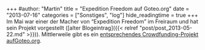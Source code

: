 +++
#author: "Martin"
title = "Expedition Freedom auf Goteo.org"
date = "2013-07-16"
categories = ["Sonstiges", "log"]
hide_readingtime = true
+++
Im Mai war einer der Macher von “Expedition Freedom” im Freiraum und hat sein Projekt vorgestellt ([alter Blogeintrag]({{< relref "post/post_2013-05-22.md" >}})). Mittlerweile gibt es ein [entsprechendes Crowdfunding-Projekt aufGoteo.org](http://goteo.org/project/expedition-freedom?lang=en).
